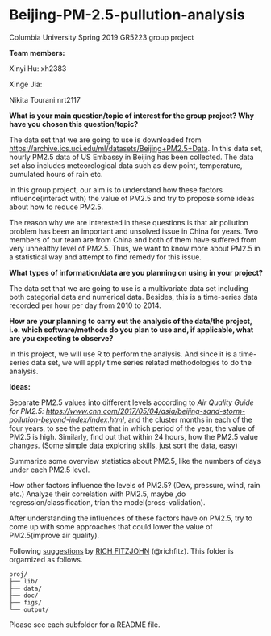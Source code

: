 # Beijing-PM-2.5-pullution-analysis

Columbia University Spring 2019 GR5223 group project

**Team members:**

Xinyi Hu: xh2383

Xinge Jia: 

Nikita Tourani:nrt2117


**What is your main question/topic of interest for the group project? Why have you chosen this question/topic?**

The data set that we are going to use is downloaded from https://archive.ics.uci.edu/ml/datasets/Beijing+PM2.5+Data. In this data set, hourly PM2.5 data of US Embassy in Beijing has been collected. The data set also includes meteorological data such as dew point, temperature, cumulated hours of rain etc.

In this group project, our aim is to understand how these factors influence(interact with) the value of PM2.5 and try to propose some ideas about how to reduce PM2.5.

The reason why we are interested in these questions is that air pollution problem has been an important and unsolved issue in China for years. Two members of our team are from China and both of them have suffered from very unhealthy level of PM2.5. Thus, we want to know more about PM2.5 in a statistical way and attempt to find remedy for this issue.

**What types of information/data are you planning on using in your project?**

The data set that we are going to use is a multivariate data set including both categorial data and numerical data. Besides, this is a time-series data recorded per hour per day from 2010 to 2014.

**How are your planning to carry out the analysis of the data/the project, i.e. which software/methods do you plan to use and, if applicable, what are you expecting to observe?**

In this project, we will use R to perform the analysis. And since it is a time-series data set, we will apply time series related methodologies to do the analysis.

**Ideas:**

Separate PM2.5 values into different levels according to *Air Quality Guide for PM2.5: https://www.cnn.com/2017/05/04/asia/beijing-sand-storm-pollution-beyond-index/index.html*, and the cluster months in each of the four years, to see the pattern that in which period of the year, the value of PM2.5 is high. Similarly, find out that within 24 hours, how the PM2.5 value changes. (Some simple data exploring skills, just sort the data, easy)

Summarize some overview statistics about PM2.5, like the numbers of days under each PM2.5 level.

How other factors influence the levels of PM2.5? (Dew, pressure, wind, rain etc.) Analyze their correlation with PM2.5, maybe ,do regression/classification, trian the model(cross-validation).

After understanding the influences of these factors have on PM2.5, try to come up with some approaches that could lower the value of PM2.5(improve air quality).

Following [suggestions](http://nicercode.github.io/blog/2013-04-05-projects/) by [RICH FITZJOHN](http://nicercode.github.io/about/#Team) (@richfitz). This folder is orgarnized as follows.

```
proj/
├── lib/
├── data/
├── doc/
├── figs/
└── output/
```

Please see each subfolder for a README file.
